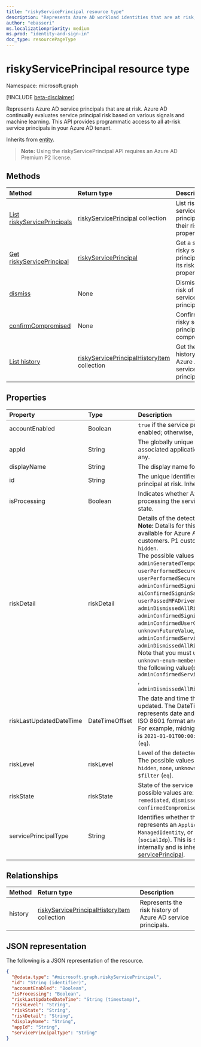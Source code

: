 ```yaml
---
title: "riskyServicePrincipal resource type"
description: "Represents Azure AD workload identities that are at risk, including risk for applications, service principals and Managed Identities. "
author: "ebasseri"
ms.localizationpriority: medium
ms.prod: "identity-and-sign-in"
doc_type: resourcePageType
---
```


# riskyServicePrincipal resource type

Namespace: microsoft.graph

[!INCLUDE [beta-disclaimer](../../includes/beta-disclaimer.md)]

Represents Azure AD service principals that are at risk. Azure AD continually evaluates service principal risk based on various signals and machine learning. This API provides programmatic access to all at-risk service principals in your Azure AD tenant.

Inherits from [entity](../resources/entity.md).

>**Note:** Using the riskyServicePrincipal API requires an Azure AD Premium P2 license.

## Methods
|Method|Return type|Description|
|:---|:---|:---|
|[List riskyServicePrincipals](../api/identityprotectionroot-list-riskyserviceprincipals.md)|[riskyServicePrincipal](../resources/riskyserviceprincipal.md) collection|List risky service principals and their risk properties.|
|[Get riskyServicePrincipal](../api/riskyserviceprincipal-get.md)|[riskyServicePrincipal](../resources/riskyserviceprincipal.md)|Get a specific risky service principal and its risk properties.|
|[dismiss](../api/riskyserviceprincipal-dismiss.md)|None|Dismiss the risk of a risky service principal.|
|[confirmCompromised](../api/riskyserviceprincipal-confirmcompromised.md)|None|Confirm a risky service principal as compromised.|
|[List history](../api/riskyserviceprincipal-list-history.md) | [riskyServicePrincipalHistoryItem](riskyserviceprincipalhistoryitem.md) collection|Get the risk history of an Azure AD service principal.|

## Properties

|Property|Type|Description|
|:---|:---|:---|
|accountEnabled|Boolean|`true` if the service principal account is enabled; otherwise, `false`.|
|appId|String|The globally unique identifier for the associated application (its **appId** property), if any.|
|displayName|String|The display name for the service principal.|
|id|String|The unique identifier assigned to the service principal at risk. Inherited from [entity](../resources/entity.md).|
|isProcessing|Boolean|Indicates whether Azure AD is currently processing the service principal's risky state.|
|riskDetail|riskDetail|Details of the detected risk. <br>**Note:** Details for this property are only available for Azure AD Premium P2 customers. P1 customers will be returned `hidden`. <br/>The possible values are: `none`, `adminGeneratedTemporaryPassword`, `userPerformedSecuredPasswordChange`, `userPerformedSecuredPasswordReset`, `adminConfirmedSigninSafe`, `aiConfirmedSigninSafe`, `userPassedMFADrivenByRiskBasedPolicy`, `adminDismissedAllRiskForUser`, `adminConfirmedSigninCompromised`, `hidden`,  `adminConfirmedUserCompromised`, `unknownFutureValue`, `adminConfirmedServicePrincipalCompromised`, `adminDismissedAllRiskForServicePrincipal`. Note that you must use the `Prefer: include-unknown-enum-members` request header to get the following value(s) in this [evolvable enum](/graph/best-practices-concept#handling-future-members-in-evolvable-enumerations): `adminConfirmedServicePrincipalCompromised` , `adminDismissedAllRiskForServicePrincipal`.|
|riskLastUpdatedDateTime|DateTimeOffset|The date and time that the risk state was last updated. The DateTimeOffset type represents date and time information using ISO 8601 format and is always in UTC time. For example, midnight UTC on Jan 1, 2021 is `2021-01-01T00:00:00Z`. Supports `$filter` (`eq`).|
|riskLevel|riskLevel|Level of the detected risky workload identity. The possible values are: `low`, `medium`, `high`, `hidden`, `none`, `unknownFutureValue`. Supports `$filter` (`eq`).|
|riskState|riskState|State of the service principal's risk. The possible values are: `none`, `confirmedSafe`, `remediated`, `dismissed`, `atRisk`, `confirmedCompromised`, `unknownFutureValue`.|
|servicePrincipalType|String|Identifies whether the service principal represents an `Application`, a `ManagedIdentity`, or a legacy application (`socialIdp`). This is set by Azure AD internally and is inherited from [servicePrincipal](../resources/servicePrincipal.md). |

## Relationships

|Method|Return type|Description|
|:---|:---|:---|
|history|[riskyServicePrincipalHistoryItem](riskyserviceprincipalhistoryitem.md) collection|Represents the risk history of Azure AD service principals.|

## JSON representation
The following is a JSON representation of the resource.
<!-- {
  "blockType": "resource",
  "keyProperty": "id",
  "@odata.type": "microsoft.graph.riskyServicePrincipal",
  "baseType": "microsoft.graph.entity",
  "openType": false
}
-->
``` json
{
  "@odata.type": "#microsoft.graph.riskyServicePrincipal",
  "id": "String (identifier)",
  "accountEnabled": "Boolean",
  "isProcessing": "Boolean",
  "riskLastUpdatedDateTime": "String (timestamp)",
  "riskLevel": "String",
  "riskState": "String",
  "riskDetail": "String",
  "displayName": "String",
  "appId": "String",
  "servicePrincipalType": "String"
}
```

